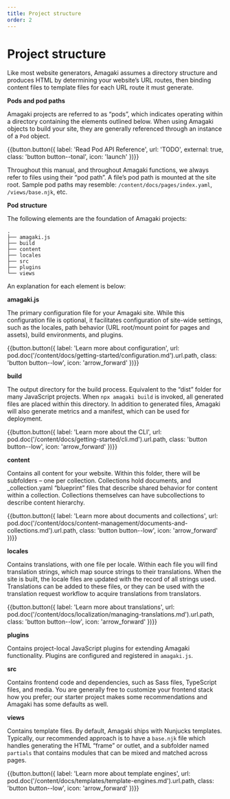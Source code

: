 ```yaml
---
title: Project structure
order: 2
---
```

# Project structure

Like most website generators, Amagaki assumes a directory structure and produces
HTML by determining your website’s URL routes, then binding content files to
template files for each URL route it must generate.

**Pods and pod paths**

Amagaki projects are referred to as “pods”, which indicates operating within a
directory containing the elements outlined below. When using Amagaki objects to
build your site, they are generally referenced through an instance of a `Pod`
object.

{{button.button({
    label: 'Read Pod API Reference',
    url: 'TODO',
    external: true,
    class: 'button button--tonal',
    icon: 'launch'
})}}

Throughout this manual, and throughout Amagaki functions, we always refer to
files using their “pod path”. A file’s pod path is mounted at the site root.
Sample pod paths may resemble: `/content/docs/pages/index.yaml`, `/views/base.njk`,
etc.

**Pod structure**

The following elements are the foundation of Amagaki projects:

```
.
├── amagaki.js
├── build
├── content
├── locales
├── src
├── plugins
└── views
```

An explanation for each element is below:

**amagaki.js**

The primary configuration file for your Amagaki site. While this configuration
file is optional, it facilitates configuration of site-wide settings, such as
the locales, path behavior (URL root/mount point for pages and assets), build
environments, and plugins.

{{button.button({
    label: 'Learn more about configuration',
    url: pod.doc('/content/docs/getting-started/configuration.md').url.path,
    class: 'button button--low',
    icon: 'arrow_forward'
})}}


**build**

The output directory for the build process. Equivalent to the “dist” folder for
many JavaScript projects. When `npx amagaki build` is invoked, all generated
files are placed within this directory. In addition to generated files, Amagaki
will also generate metrics and a manifest, which can be used for deployment.


{{button.button({
    label: 'Learn more about the CLI',
    url: pod.doc('/content/docs/getting-started/cli.md').url.path,
    class: 'button button--low',
    icon: 'arrow_forward'
})}}


**content**

Contains all content for your website. Within this folder, there will be
subfolders – one per collection. Collections hold documents, and
_collection.yaml “blueprint” files that describe shared behavior for content
within a collection. Collections themselves can have subcollections to describe
content hierarchy.

{{button.button({
    label: 'Learn more about documents and collections',
    url: pod.doc('/content/docs/content-management/documents-and-collections.md').url.path,
    class: 'button button--low',
    icon: 'arrow_forward'
})}}


**locales**

Contains translations, with one file per locale. Within each file you will find
translation strings, which map source strings to their translations. When the
site is built, the locale files are updated with the record of all strings used.
Translations can be added to these files, or they can be used with the
translation request workflow to acquire translations from translators.

{{button.button({
    label: 'Learn more about translations',
    url: pod.doc('/content/docs/localization/managing-translations.md').url.path,
    class: 'button button--low',
    icon: 'arrow_forward'
})}}


**plugins**

Contains project-local JavaScript plugins for extending Amagaki functionality.
Plugins are configured and registered in `amagaki.js`.

**src**

Contains frontend code and dependencies, such as Sass files, TypeScript files,
and media. You are generally free to customize your frontend stack how you
prefer; our starter project makes some recommendations and Amagaki has some
defaults as well.

**views**

Contains template files. By default, Amagaki ships with Nunjucks templates.
Typically, our recommended approach is to have a `base.njk` file which handles
generating the HTML “frame” or outlet, and a subfolder named `partials` that
contains modules that can be mixed and matched across pages.

{{button.button({
    label: 'Learn more about template engines',
    url: pod.doc('/content/docs/templates/template-engines.md').url.path,
    class: 'button button--low',
    icon: 'arrow_forward'
})}}
